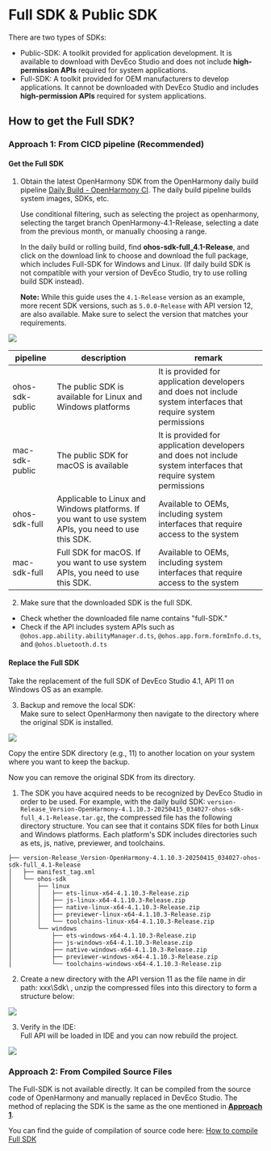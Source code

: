 # Full SDK & Public SDK

There are two types of SDKs:

* Public-SDK: A toolkit provided for application development. It is available to download with DevEco Studio and does not include **high-permission APIs** required for system applications.  
* Full-SDK: A toolkit provided for OEM manufacturers to develop applications. It cannot be downloaded with DevEco Studio and includes **high-permission APIs** required for system applications.

## How to get the Full SDK?

### **Approach 1: From CICD pipeline (Recommended)**

#### Get the Full SDK

1. Obtain the latest OpenHarmony SDK from the OpenHarmony daily build pipeline [Daily Build - OpenHarmony CI](https://ci.openharmony.cn/workbench/cicd/dailybuild/dailylist). The daily build pipeline builds system images, SDKs, etc.  
   
   Use conditional filtering, such as selecting the project as openharmony, selecting the target branch OpenHarmony-4.1-Release, selecting a date from the previous month, or manually choosing a range.  
   
   In the daily build or rolling build, find **ohos-sdk-full_4.1-Release**, and click on the download link to choose and download the full package, which includes Full-SDK for Windows and Linux.  (If daily build SDK is not compatible with your version of DevEco Studio, try to use rolling build SDK instead).  
   
   **Note:** While this guide uses the `4.1-Release` version as an example, more recent SDK versions, such as `5.0.0-Release` with API version 12, are also available. Make sure to select the version that matches your requirements.

<img src='../images/image19.png'>  
 

| pipeline        | description                                                                                          | remark                                                                                                           |
| --------------- | ---------------------------------------------------------------------------------------------------- | ---------------------------------------------------------------------------------------------------------------- |
| ohos-sdk-public | The public SDK is available for Linux and Windows platforms                                          | It is provided for application developers and does not include system interfaces that require system permissions |
| mac-sdk-public  | The public SDK for macOS is available                                                                | It is provided for application developers and does not include system interfaces that require system permissions |
| ohos-sdk-full   | Applicable to Linux and Windows platforms. If you want to use system APIs, you need to use this SDK. | Available to OEMs, including system interfaces that require access to the system                                 |
| mac-sdk-full    | Full SDK for macOS. If you want to use system APIs, you need to use this SDK.                        | Available to OEMs, including system interfaces that require access to the system                                 |

2. Make sure that the downloaded SDK is the full SDK.  
- Check whether the downloaded file name contains "full-SDK."  
- Check if the API includes system APIs such as `@ohos.app.ability.abilityManager.d.ts`, `@ohos.app.form.formInfo.d.ts`, and `@ohos.bluetooth.d.ts` 

#### Replace the Full SDK

Take the replacement of the full SDK of DevEco Studio 4.1, API 11 on Windows OS as an example.

3. Backup and remove the local SDK:  
   Make sure to select OpenHarmony then navigate to the directory where the original SDK is installed.
<img src='../images/image20.png'>  



Copy the entire SDK directory (e.g., 11) to another location on your system where you want to keep the backup.

Now you can remove the original SDK from its directory.

1. The SDK you have acquired needs to be recognized by DevEco Studio in order to be used. 
For example, with the daily build SDK: `version-Release_Version-OpenHarmony-4.1.10.3-20250415_034027-ohos-sdk-full_4.1-Release.tar.gz`, the compressed file has the following directory structure. 
You can see that it contains SDK files for both Linux and Windows platforms. Each platform's SDK includes directories such as ets, js, native, previewer, and toolchains.
```
├── version-Release_Version-OpenHarmony-4.1.10.3-20250415_034027-ohos-sdk-full_4.1-Release
│   ├── manifest_tag.xml
│   └── ohos-sdk
│       ├── linux
│       │   ├── ets-linux-x64-4.1.10.3-Release.zip
│       │   ├── js-linux-x64-4.1.10.3-Release.zip
│       │   ├── native-linux-x64-4.1.10.3-Release.zip
│       │   ├── previewer-linux-x64-4.1.10.3-Release.zip
│       │   └── toolchains-linux-x64-4.1.10.3-Release.zip
│       └── windows
│           ├── ets-windows-x64-4.1.10.3-Release.zip
│           ├── js-windows-x64-4.1.10.3-Release.zip
│           ├── native-windows-x64-4.1.10.3-Release.zip
│           ├── previewer-windows-x64-4.1.10.3-Release.zip
│           └── toolchains-windows-x64-4.1.10.3-Release.zip
```
2. Create a new directory with the API version 11  as the file name in dir path: xxx\\Sdk\\ , unzip the compressed files  into this directory to form a structure below:
<img src='../images/image21.png'>  

3. Verify in the IDE:  
   Full API will be loaded in IDE and you can now rebuild the project.  
<img src='../images/image24.png'>  

### **Approach 2: From Compiled Source Files**

The Full-SDK is not available directly. It can be compiled from the source code of OpenHarmony and manually replaced in DevEco Studio. The method of replacing the SDK is the same as the one mentioned in [**Approach 1**](#approach-1-from-cicd-pipeline-recommended).

You can find the guide  of compilation of source code here: [How to compile Full SDK](https://github.com/eclipse-oniro-mirrors/docs/blob/master/en/application-dev/faqs/full-sdk-compile-guide.md)

<div style="margin-top: 50px;"></div>